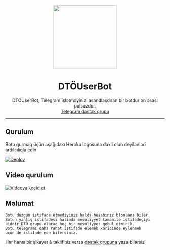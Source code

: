 <div align="center">
  <img src="https://i.imgyukle.com/2020/09/07/xXB3SA.jpg" width="200" height="200">
  <h1>DTÖUserBot</h1>
</div>
<p align="center">
    DTÖUserBot, Telegram işlətməyinizi asandlaşdıran bir botdur ən əsası pulsuzdur.
    <br>
        <a href="https://t.me/DTOSupport">Telegram dəstək qrupu</a>
    <br>
</p>

----

## Qurulum

Botu qurmaq üçün aşağıdakı Heroku logosuna daxil olun deyilənləri ardılcılıqla edin

[![Deploy](https://www.herokucdn.com/deploy/button.svg)](https://heroku.com/deploy?template=https://github.com/umudmmmdov1/DTOUserBot)
 
## Video qurulum
[![Videoya keçid et](https://timesofindia.indiatimes.com/thumb/msid-75369164,width-400,resizemode-4/75369164.jpg)](https://youtu.be/vt5fpE0bzSY)
## Məlumat 
```
Botu düzgün istifade etmediyiniz halda hesabınız blonlana biler.
Botun yanlış istifadesi halında mesuliyyet tamamile istifadeçiyi 
aiddir.DTÖ qrupu olaraq heç bir mesuliyyet qebul etmirik.
Botu telegramı daha rahat istifade elemek xaricinde eylenmek
üçün de istifade ede bilersiniz.
```

Hər hansı bir şikayət & təklifiniz varsa [dəstək qrupuna](https://t.me/DTOsupport) yaza bilərsiz
